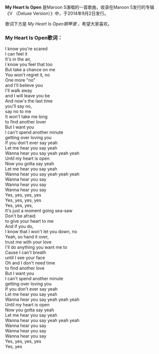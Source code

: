 

**My Heart Is Open** 是Maroon 5演唱的一首歌曲，收录在Maroon 5发行的专辑《V （Deluxe
Version）》中，于2014年9月2日发行。

  
歌词下方是 _My Heart Is Open钢琴谱_ ，希望大家喜欢。

### My Heart Is Open歌词：

I know you're scared  
I can feel it  
It's in the air,  
I know you feel that too  
But take a chance on me  
You won't regret it, no  
One more "no"  
and I'll believe you  
I'll walk away  
and I will leave you be  
And now's the last time  
you'll say no,  
say no to me  
It won't take me long  
to find another lover  
But I want you  
I can't spend another minute  
getting over loving you  
If you don't ever say yeah  
Let me hear you say yeah  
Wanna hear you say yeah yeah yeah  
Until my heart is open  
Now you gotta say yeah  
Let me hear you say yeah  
Wanna hear you say yeah yeah yeah  
Wanna hear you say  
Wanna hear you say  
Wanna hear you say  
Yes, yes, yes, yes  
Yes, yes, yes, yes  
Yes, yes, yes,  
It's just a moment going sea-saw  
Don't be afraid  
to give your heart to me  
And if you do,  
I know that I won't let you down, no  
Yeah, so hand it over,  
trust me with your love  
I'll do anything you want me to  
Cause I can't breath  
until I see your face  
Oh and I don't need time  
to find another love  
But I want you  
I can't spend another minute  
getting over loving you  
If you don't ever say yeah  
Let me hear you say yeah  
Wanna hear you say yeah yeah yeah  
Until my heart is open  
Now you gotta say yeah  
Let me hear you say yeah  
Wanna hear you say yeah yeah yeah  
Wanna hear you say  
Wanna hear you say  
Wanna hear you say  
Yes, yes, yes, yes  
Yes, yes

